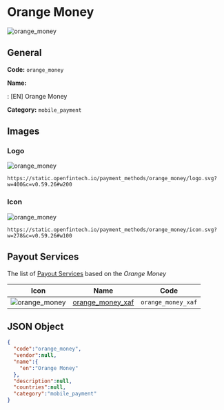 
# Orange Money 
![orange_money](https://static.openfintech.io/payment_methods/orange_money/logo.svg?w=400&c=v0.59.26#w200)  

## General 
**Code:** `orange_money` 
 
**Name:** 
 
:	[EN] Orange Money 
 
**Category:** `mobile_payment` 
 

## Images 

### Logo 
![orange_money](https://static.openfintech.io/payment_methods/orange_money/logo.svg?w=400&c=v0.59.26#w200)  

```
https://static.openfintech.io/payment_methods/orange_money/logo.svg?w=400&c=v0.59.26#w200
```  

### Icon 
![orange_money](https://static.openfintech.io/payment_methods/orange_money/icon.svg?w=278&c=v0.59.26#w100)  

```
https://static.openfintech.io/payment_methods/orange_money/icon.svg?w=278&c=v0.59.26#w100
```  

## Payout Services 
 
The list of [Payout Services](/payout-services/) based on the _Orange Money_ 

|Icon|Name|Code| 
|:---:|:---:|:---:| 
|![orange_money](https://static.openfintech.io/payout_methods/orange_money/icon.png?w=278&c=v0.59.26#w40) |[orange_money_xaf](/payout-services/orange_money_xaf/)|`orange_money_xaf`| 
 

## JSON Object 

```json
{
  "code":"orange_money",
  "vendor":null,
  "name":{
    "en":"Orange Money"
  },
  "description":null,
  "countries":null,
  "category":"mobile_payment"
}
```  
